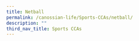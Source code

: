 ```yaml
---
title: Netball
permalink: /canossian-life/Sports-CCAs/netball/
description: ""
third_nav_title: Sports CCAs
---
```

